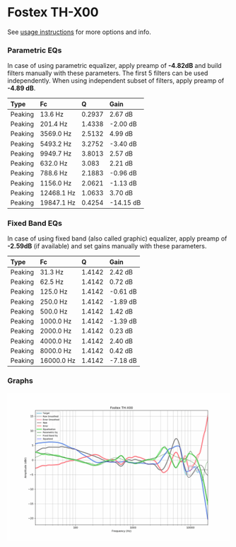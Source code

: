 # Fostex TH-X00
See [usage instructions](https://github.com/jaakkopasanen/AutoEq#usage) for more options and info.

### Parametric EQs
In case of using parametric equalizer, apply preamp of **-4.82dB** and build filters manually
with these parameters. The first 5 filters can be used independently.
When using independent subset of filters, apply preamp of **-4.89 dB**.

| Type    | Fc         |      Q | Gain      |
|:--------|:-----------|:-------|:----------|
| Peaking | 13.6 Hz    | 0.2937 | 2.67 dB   |
| Peaking | 201.4 Hz   | 1.4338 | -2.00 dB  |
| Peaking | 3569.0 Hz  | 2.5132 | 4.99 dB   |
| Peaking | 5493.2 Hz  | 3.2752 | -3.40 dB  |
| Peaking | 9949.7 Hz  | 3.8013 | 2.57 dB   |
| Peaking | 632.0 Hz   | 3.083  | 2.21 dB   |
| Peaking | 788.6 Hz   | 2.1883 | -0.96 dB  |
| Peaking | 1156.0 Hz  | 2.0621 | -1.13 dB  |
| Peaking | 12468.1 Hz | 1.0633 | 3.70 dB   |
| Peaking | 19847.1 Hz | 0.4254 | -14.15 dB |

### Fixed Band EQs
In case of using fixed band (also called graphic) equalizer, apply preamp of **-2.59dB**
(if available) and set gains manually with these parameters.

| Type    | Fc         |      Q | Gain     |
|:--------|:-----------|:-------|:---------|
| Peaking | 31.3 Hz    | 1.4142 | 2.42 dB  |
| Peaking | 62.5 Hz    | 1.4142 | 0.72 dB  |
| Peaking | 125.0 Hz   | 1.4142 | -0.61 dB |
| Peaking | 250.0 Hz   | 1.4142 | -1.89 dB |
| Peaking | 500.0 Hz   | 1.4142 | 1.42 dB  |
| Peaking | 1000.0 Hz  | 1.4142 | -1.39 dB |
| Peaking | 2000.0 Hz  | 1.4142 | 0.23 dB  |
| Peaking | 4000.0 Hz  | 1.4142 | 2.40 dB  |
| Peaking | 8000.0 Hz  | 1.4142 | 0.42 dB  |
| Peaking | 16000.0 Hz | 1.4142 | -7.18 dB |

### Graphs
![](./Fostex%20TH-X00.png)